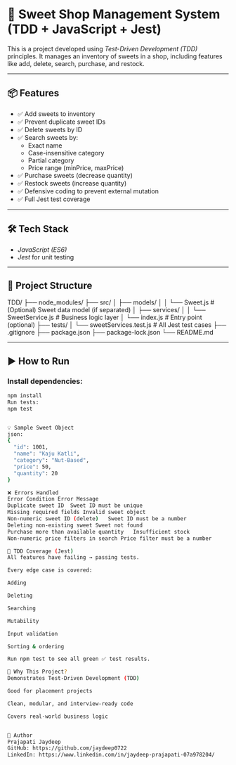 # 🍬 Sweet Shop Management System (TDD + JavaScript + Jest)

This is a  project developed using *Test-Driven Development (TDD)* principles. It manages an inventory of sweets in a shop, including features like add, delete, search, purchase, and restock.

---

## 📦 Features

- ✅ Add sweets to inventory
- ✅ Prevent duplicate sweet IDs
- ✅ Delete sweets by ID
- ✅ Search sweets by:
  - Exact name
  - Case-insensitive category
  - Partial category
  - Price range (minPrice, maxPrice)
- ✅ Purchase sweets (decrease quantity)
- ✅ Restock sweets (increase quantity)
- ✅ Defensive coding to prevent external mutation
- ✅ Full Jest test coverage

---

## 🛠 Tech Stack

- *JavaScript (ES6)*
- *Jest* for unit testing

---

## 📁 Project Structure

TDD/
├── node_modules/
├── src/
│ ├── models/
│ │ └── Sweet.js # (Optional) Sweet data model (if separated)
│ ├── services/
│ │ └── SweetService.js # Business logic layer
│ └── index.js # Entry point (optional)
├── tests/
│ └── sweetServices.test.js # All Jest test cases
├── .gitignore
├── package.json
├── package-lock.json
└── README.md


---

## ▶ How to Run

### Install dependencies:

```bash
npm install
Run tests:
npm test


💡 Sample Sweet Object
json:
{
  "id": 1001,
  "name": "Kaju Katli",
  "category": "Nut-Based",
  "price": 50,
  "quantity": 20
}

❌ Errors Handled
Error Condition	Error Message
Duplicate sweet ID	Sweet ID must be unique
Missing required fields	Invalid sweet object
Non-numeric sweet ID (delete)	Sweet ID must be a number
Deleting non-existing sweet	Sweet not found
Purchase more than available quantity	Insufficient stock
Non-numeric price filters in search	Price filter must be a number

🧪 TDD Coverage (Jest)
All features have failing → passing tests.

Every edge case is covered:

Adding

Deleting

Searching

Mutability

Input validation

Sorting & ordering

Run npm test to see all green ✅ test results.

📌 Why This Project?
Demonstrates Test-Driven Development (TDD)

Good for placement projects

Clean, modular, and interview-ready code

Covers real-world business logic


👤 Author
Prajapati Jaydeep
GitHub: https://github.com/jaydeep0722
LinkedIn: https://www.linkedin.com/in/jaydeep-prajapati-07a978204/